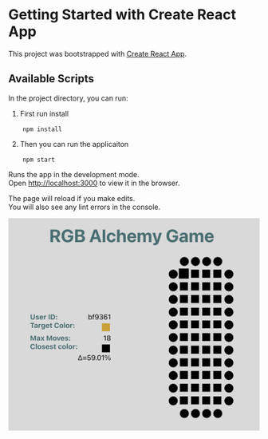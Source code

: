 # Getting Started with Create React App

This project was bootstrapped with [Create React App](https://github.com/facebook/create-react-app).

## Available Scripts

In the project directory, you can run:

1. First run install

```JS
    npm install
```

2. Then you can run the applicaiton

```JS
    npm start
```

Runs the app in the development mode.\
Open [http://localhost:3000](http://localhost:3000) to view it in the browser.

The page will reload if you make edits.\
You will also see any lint errors in the console.

![RGB Alchemy App screentshoot](RGBAlchemy.png)
